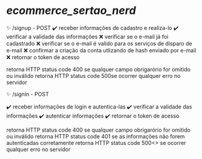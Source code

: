 # ***ecommerce_sertao_nerd***




✨ /signup - POST
✔️ receber informações de cadastro e realiza-lo
✔️ verificar a validade das informações
❌ verificar se o e-mail já foi cadastrado
❌ verificar se o e-mail é valido para os serviços de disparo de e-mail
❌ confirmar a criação da conta utlizando de hash enviado por e-mail
❌ retornar o token de acesso

retorna HTTP status code 400 se qualquer campo obrigarório for omitido ou inválido
retorna HTTP status code 500se ocorrer qualquer erro no servidor




✨ /signin - POST

✔️ receber informações de login e autentica-las
✔️ verificar a validade das informações
✔️ autenticar informações
✔️ retornar o token de acesso

retorna HTTP status code 400 se qualquer campo obrigarório for omitido ou inválido
retorna HTTP status code 401 se as informações não forem autenticadas corretamente
retorna HTTP status code 500<> se ocorrer qualquer erro no servidor
